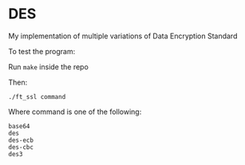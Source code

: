 # DES
My implementation of multiple variations of Data Encryption Standard

To test the program:

Run `make` inside the repo

Then:
```
./ft_ssl command
```
Where command is one of the following:
```
base64
des
des-ecb
des-cbc
des3
```

